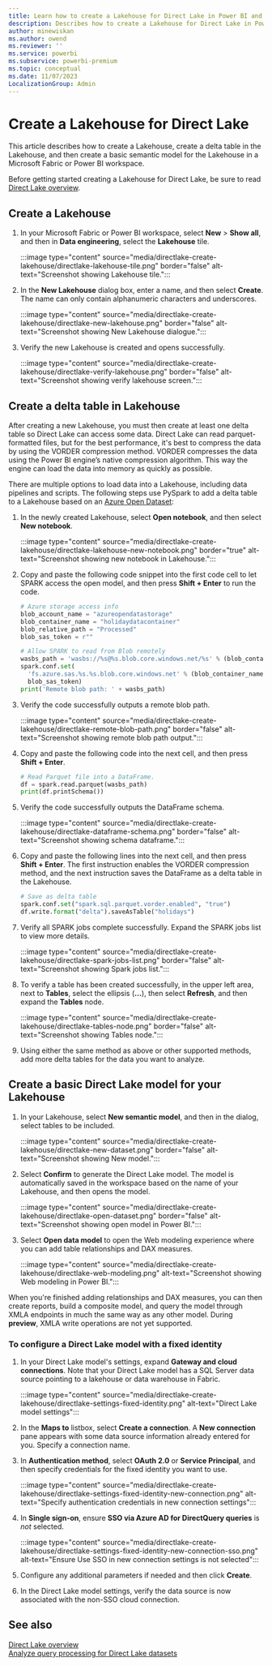```yaml
---
title: Learn how to create a Lakehouse for Direct Lake in Power BI and Microsoft Fabric
description: Describes how to create a Lakehouse for Direct Lake in Power BI and Microsoft Fabric.
author: minewiskan
ms.author: owend
ms.reviewer: ''
ms.service: powerbi
ms.subservice: powerbi-premium
ms.topic: conceptual
ms.date: 11/07/2023
LocalizationGroup: Admin
---
```


# Create a Lakehouse for Direct Lake

This article describes how to create a Lakehouse, create a delta table in the Lakehouse, and then create a basic semantic model for the Lakehouse in a Microsoft Fabric or Power BI workspace.

Before getting started creating a Lakehouse for Direct Lake, be sure to read [Direct Lake overview](directlake-overview.md).

## Create a Lakehouse

1. In your Microsoft Fabric or Power BI workspace, select **New** > **Show all**, and then in **Data engineering**, select the **Lakehouse** tile.

    :::image type="content" source="media/directlake-create-lakehouse/directlake-lakehouse-tile.png" border="false" alt-text="Screenshot showing Lakehouse tile.":::

2. In the **New Lakehouse** dialog box, enter a name, and then select **Create**. The name can only contain alphanumeric characters and underscores.

    :::image type="content" source="media/directlake-create-lakehouse/directlake-new-lakehouse.png" border="false" alt-text="Screenshot showing New Lakehouse dialogue.":::

3. Verify the new Lakehouse is created and opens successfully.

    :::image type="content" source="media/directlake-create-lakehouse/directlake-verify-lakehouse.png" border="false" alt-text="Screenshot showing verify lakehouse screen.":::

## Create a delta table in Lakehouse

After creating a new Lakehouse, you must then create at least one delta table so Direct Lake can access some data. Direct Lake can read parquet-formatted files, but for the best performance, it's best to compress the data by using the VORDER compression method. VORDER compresses the data using the Power BI engine’s native compression algorithm. This way the engine can load the data into memory as quickly as possible.

There are multiple options to load data into a Lakehouse, including data pipelines and scripts. The following steps use PySpark to add a delta table to a Lakehouse based on an [Azure Open Dataset](/azure/open-datasets/dataset-catalog):

1. In the newly created Lakehouse, select **Open notebook**, and then select **New notebook**.

    :::image type="content" source="media/directlake-create-lakehouse/directlake-lakehouse-new-notebook.png" border="true" alt-text="Screenshot showing new notebook in Lakehouse.":::

1. Copy and paste the following code snippet into the first code cell to let SPARK access the open model, and then press **Shift + Enter** to run the code.

    ```python
    # Azure storage access info
    blob_account_name = "azureopendatastorage"
    blob_container_name = "holidaydatacontainer"
    blob_relative_path = "Processed"
    blob_sas_token = r""
    
    # Allow SPARK to read from Blob remotely
    wasbs_path = 'wasbs://%s@%s.blob.core.windows.net/%s' % (blob_container_name, blob_account_name, blob_relative_path)
    spark.conf.set(
      'fs.azure.sas.%s.%s.blob.core.windows.net' % (blob_container_name, blob_account_name),
      blob_sas_token)
    print('Remote blob path: ' + wasbs_path)

    ```

1. Verify the code successfully outputs a remote blob path.

    :::image type="content" source="media/directlake-create-lakehouse/directlake-remote-blob-path.png" border="false" alt-text="Screenshot showing remote blob path output.":::

1. Copy and paste the following code into the next cell, and then press **Shift + Enter**.

    ```python
    # Read Parquet file into a DataFrame.
    df = spark.read.parquet(wasbs_path)
    print(df.printSchema())

    ```

1. Verify the code successfully outputs the DataFrame schema.

    :::image type="content" source="media/directlake-create-lakehouse/directlake-dataframe-schema.png" border="false" alt-text="Screenshot showing schema dataframe.":::

1. Copy and paste the following lines into the next cell, and then press **Shift + Enter**. The first instruction enables the VORDER compression method, and the next instruction saves the DataFrame as a delta table in the Lakehouse.

    ```python
    # Save as delta table 
    spark.conf.set("spark.sql.parquet.vorder.enabled", "true")
    df.write.format("delta").saveAsTable("holidays")
    
    ```

1. Verify all SPARK jobs complete successfully. Expand the SPARK jobs list to view more details.

    :::image type="content" source="media/directlake-create-lakehouse/directlake-spark-jobs-list.png" border="false" alt-text="Screenshot showing Spark jobs list.":::

1. To verify a table has been created successfully, in the upper left area, next to **Tables**, select the ellipsis (**…**), then select **Refresh**, and then expand the **Tables** node.

    :::image type="content" source="media/directlake-create-lakehouse/directlake-tables-node.png" border="false" alt-text="Screenshot showing Tables node.":::

1. Using either the same method as above or other supported methods, add more delta tables for the data you want to analyze.

## Create a basic Direct Lake model for your Lakehouse

1. In your Lakehouse, select **New semantic model**, and then in the dialog, select tables to be included.

    :::image type="content" source="media/directlake-create-lakehouse/directlake-new-dataset.png" border="false"  alt-text="Screenshot showing New model.":::

1. Select **Confirm** to generate the Direct Lake model. The model is automatically saved  in the workspace based on the name of your Lakehouse, and then opens the model.

    :::image type="content" source="media/directlake-create-lakehouse/directlake-open-dataset.png" border="false" alt-text="Screenshot showing open model in Power BI.":::

1. Select **Open data model** to open the Web modeling experience where you can add table relationships and DAX measures.

    :::image type="content" source="media/directlake-create-lakehouse/directlake-web-modeling.png" alt-text="Screenshot showing Web modeling in Power BI.":::

When you're finished adding relationships and DAX measures, you can then create reports, build a composite model, and query the model through XMLA endpoints in much the same way as any other model. During **preview**, XMLA write operations are not yet supported.

### To configure a Direct Lake model with a fixed identity

1. In your Direct Lake model's settings, expand **Gateway and cloud connections**. Note that your Direct Lake model has a SQL Server data source pointing to a lakehouse or data warehouse in Fabric.

    :::image type="content" source="media/directlake-create-lakehouse/directlake-settings-fixed-identity.png" alt-text="Direct Lake model settings":::

1. In the **Maps to** listbox, select **Create a connection**. A **New connection** pane appears with some data source information already entered for you. Specify a connection name.

1. In **Authentication method**, select **OAuth 2.0** or **Service Principal**,  and then specify credentials for the fixed identity you want to use.

    :::image type="content" source="media/directlake-create-lakehouse/directlake-settings-fixed-identity-new-connection.png" alt-text="Specify authentication credentials in new connection settings":::

1. In **Single sign-on**, ensure **SSO via Azure AD for DirectQuery queries** is *not* selected.

    :::image type="content" source="media/directlake-create-lakehouse/directlake-settings-fixed-identity-new-connection-sso.png" alt-text="Ensure Use SSO in new connection settings is not selected":::

1. Configure any additional parameters if needed and then click **Create**.

1. In the Direct Lake model settings, verify the data source is now associated with the non-SSO cloud connection.

## See also

[Direct Lake overview](directlake-overview.md)  
[Analyze query processing for Direct Lake datasets](directlake-analyze-qp.md)  

